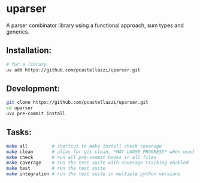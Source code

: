 # uparser

A parser combinator library using a functional approach, sum types and
generics.

## Installation:

```bash
# for a library
uv add https://github.com/pcastellazzi/uparser.git
```

## Development:

```bash
git clone https://github.com/pcastellazzi/uparser.git
cd uparser
uvx pre-commit install
```

## Tasks:

```bash
make all         # shortcut to make install check coverage
make clean       # alias for git clean, *MAY LOOSE PROGRESS* when used on a dirty repo
make check       # run all pre-commit hooks in all files
make coverage    # run the test suite with coverage tracking enabled
make test        # run the test suite
make integration # run the test suite in multiple python versions
```
